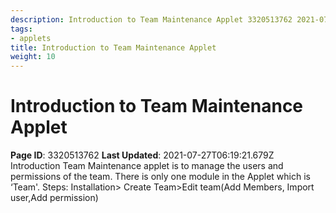 ```yaml
---
description: Introduction to Team Maintenance Applet 3320513762 2021-07-27T06:19:21.
tags:
- applets
title: Introduction to Team Maintenance Applet
weight: 10
---
```


# Introduction to Team Maintenance Applet
**Page ID**: 3320513762
**Last Updated**: 2021-07-27T06:19:21.679Z
Introduction
Team Maintenance applet is to manage the users and permissions of the team. There is only one module in the Applet which is &lsquo;Team'.
Steps: Installation> Create Team>Edit team(Add Members, Import user,Add permission)